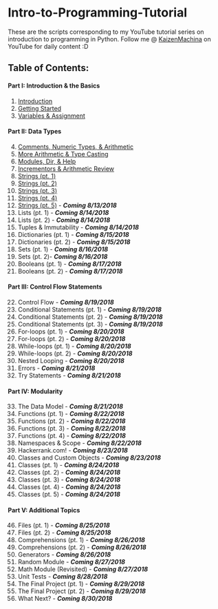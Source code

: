 # Intro-to-Programming-Tutorial
These are the scripts corresponding to my YouTube tutorial series on introduction to programming in Python.
Follow me @ [KaizenMachina](https://www.youtube.com/channel/UCMhsEEaVC8ldnOnSXO6SBvg "My Channel :D") on YouTube for daily content :D

## Table of Contents:

#### Part I: Introduction & the Basics
1. [Introduction](https://www.youtube.com/watch?v=2b42Q-30dxA)
2. [Getting Started](https://www.youtube.com/watch?v=Yodu4tjDWQA)
3. [Variables & Assignment](https://www.youtube.com/watch?v=Vou_0U2jrzY)

#### Part II: Data Types
4. [Comments, Numeric Types, & Arithmetic](https://www.youtube.com/watch?v=jxPW8sx5y3o)
5. [More Arithmetic & Type Casting](https://www.youtube.com/watch?v=KQiqCCbeqQQ)
6. [Modules, Dir, & Help](https://www.youtube.com/watch?v=9BpzojeqoBg)
7. [Incrementors & Arithmetic Review](https://www.youtube.com/watch?v=uU6scs5zGQg)
8. [Strings (pt. 1)](https://www.youtube.com/watch?v=Ql6YkkEqcq4)
9. [Strings (pt. 2)](https://www.youtube.com/watch?v=K9ZjVv7Nt1U)
10. [Strings (pt. 3)](https://www.youtube.com/watch?v=3PT4oOD5IQM)
11. [Strings (pt. 4)](https://www.youtube.com/watch?v=DHkCRQtY8v8)
12. [Strings (pt. 5)](https://www.youtube.com/watch?v=wf-xmz4U1DA) - **_Coming 8/13/2018_**
13. Lists (pt. 1) - **_Coming 8/14/2018_**
14. Lists (pt. 2) - **_Coming 8/14/2018_**
15. Tuples & Immutability - **_Coming 8/14/2018_**
16. Dictionaries (pt. 1) - **_Coming 8/15/2018_**
17. Dictionaries (pt. 2) - **_Coming 8/15/2018_**
18. Sets (pt. 1) - **_Coming 8/16/2018_**
19. Sets (pt. 2)- **_Coming 8/16/2018_**
20. Booleans (pt. 1) - **_Coming 8/17/2018_**
21. Booleans (pt. 2) - **_Coming 8/17/2018_**

#### Part III: Control Flow Statements
22. Control Flow - **_Coming 8/19/2018_**
23. Conditional Statements (pt. 1) - **_Coming 8/19/2018_**
24. Conditional Statements (pt. 2) - **_Coming 8/19/2018_**
25. Conditional Statements (pt. 3) - **_Coming 8/19/2018_**
26. For-loops (pt. 1) - **_Coming 8/20/2018_**
27. For-loops (pt. 2) - **_Coming 8/20/2018_**
28. While-loops (pt. 1) - **_Coming 8/20/2018_**
29. While-loops (pt. 2) - **_Coming 8/20/2018_**
30. Nested Looping - **_Coming 8/20/2018_**
31. Errors - **_Coming 8/21/2018_**
32. Try Statements - **_Coming 8/21/2018_**

#### Part IV: Modularity
33. The Data Model - **_Coming 8/21/2018_**
34. Functions (pt. 1) - **_Coming 8/22/2018_**
35. Functions (pt. 2) - **_Coming 8/22/2018_**
36. Functions (pt. 3) - **_Coming 8/22/2018_**
37. Functions (pt. 4) - **_Coming 8/22/2018_**
38. Namespaces & Scope - **_Coming 8/22/2018_**
39. Hackerrank.com! - **_Coming 8/23/2018_**
40. Classes and Custom Objects - **_Coming 8/23/2018_**
41. Classes (pt. 1) - **_Coming 8/24/2018_**
42. Classes (pt. 2) - **_Coming 8/24/2018_**
43. Classes (pt. 3) - **_Coming 8/24/2018_**
44. Classes (pt. 4) - **_Coming 8/24/2018_**
45. Classes (pt. 5) - **_Coming 8/24/2018_**

#### Part V: Additional Topics
46. Files (pt. 1) - **_Coming 8/25/2018_**
47. Files (pt. 2) - **_Coming 8/25/2018_**
48. Comprehensions (pt. 1) - **_Coming 8/26/2018_**
49. Comprehensions (pt. 2) - **_Coming 8/26/2018_**
50. Generators - **_Coming 8/26/2018_**
51. Random Module - **_Coming 8/27/2018_**
52. Math Module (Revisited) - **_Coming 8/27/2018_**
53. Unit Tests - **_Coming 8/28/2018_**
54. The Final Project (pt. 1) - **_Coming 8/29/2018_**
55. The Final Project (pt. 2) - **_Coming 8/29/2018_**
56. What Next? - **_Coming 8/30/2018_**
